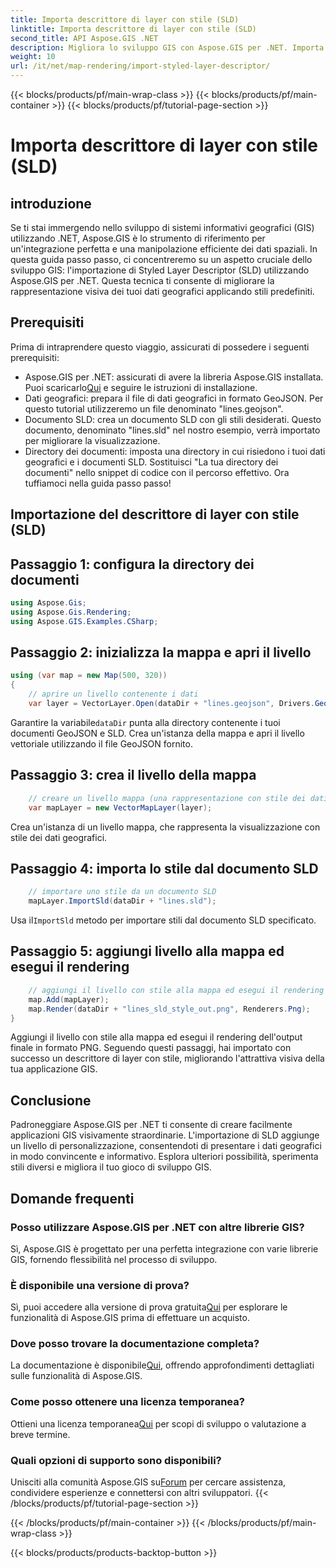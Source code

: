 ```yaml
---
title: Importa descrittore di layer con stile (SLD)
linktitle: Importa descrittore di layer con stile (SLD)
second_title: API Aspose.GIS .NET
description: Migliora lo sviluppo GIS con Aspose.GIS per .NET. Importa facilmente il descrittore di layer in stile (SLD). Esplora subito le possibilità di personalizzazione!
weight: 10
url: /it/net/map-rendering/import-styled-layer-descriptor/
---
```


{{< blocks/products/pf/main-wrap-class >}}
{{< blocks/products/pf/main-container >}}
{{< blocks/products/pf/tutorial-page-section >}}

# Importa descrittore di layer con stile (SLD)

## introduzione
Se ti stai immergendo nello sviluppo di sistemi informativi geografici (GIS) utilizzando .NET, Aspose.GIS è lo strumento di riferimento per un'integrazione perfetta e una manipolazione efficiente dei dati spaziali. In questa guida passo passo, ci concentreremo su un aspetto cruciale dello sviluppo GIS: l'importazione di Styled Layer Descriptor (SLD) utilizzando Aspose.GIS per .NET. Questa tecnica ti consente di migliorare la rappresentazione visiva dei tuoi dati geografici applicando stili predefiniti.
## Prerequisiti
Prima di intraprendere questo viaggio, assicurati di possedere i seguenti prerequisiti:
-  Aspose.GIS per .NET: assicurati di avere la libreria Aspose.GIS installata. Puoi scaricarlo[Qui](https://releases.aspose.com/gis/net/) e seguire le istruzioni di installazione.
- Dati geografici: prepara il file di dati geografici in formato GeoJSON. Per questo tutorial utilizzeremo un file denominato "lines.geojson".
- Documento SLD: crea un documento SLD con gli stili desiderati. Questo documento, denominato "lines.sld" nel nostro esempio, verrà importato per migliorare la visualizzazione.
- Directory dei documenti: imposta una directory in cui risiedono i tuoi dati geografici e i documenti SLD. Sostituisci "La tua directory dei documenti" nello snippet di codice con il percorso effettivo.
Ora tuffiamoci nella guida passo passo!
## Importazione del descrittore di layer con stile (SLD)
## Passaggio 1: configura la directory dei documenti
```csharp
using Aspose.Gis;
using Aspose.Gis.Rendering;
using Aspose.GIS.Examples.CSharp;
```
## Passaggio 2: inizializza la mappa e apri il livello
```csharp
using (var map = new Map(500, 320))
{
    // aprire un livello contenente i dati
    var layer = VectorLayer.Open(dataDir + "lines.geojson", Drivers.GeoJson);
```
 Garantire la variabile`dataDir` punta alla directory contenente i tuoi documenti GeoJSON e SLD.
Crea un'istanza della mappa e apri il livello vettoriale utilizzando il file GeoJSON fornito.
## Passaggio 3: crea il livello della mappa
```csharp
    // creare un livello mappa (una rappresentazione con stile dei dati)
    var mapLayer = new VectorMapLayer(layer);
```
Crea un'istanza di un livello mappa, che rappresenta la visualizzazione con stile dei dati geografici.
## Passaggio 4: importa lo stile dal documento SLD
```csharp
    // importare uno stile da un documento SLD
    mapLayer.ImportSld(dataDir + "lines.sld");
```
 Usa il`ImportSld` metodo per importare stili dal documento SLD specificato.
## Passaggio 5: aggiungi livello alla mappa ed esegui il rendering
```csharp
    // aggiungi il livello con stile alla mappa ed esegui il rendering
    map.Add(mapLayer);
    map.Render(dataDir + "lines_sld_style_out.png", Renderers.Png);
}
```
Aggiungi il livello con stile alla mappa ed esegui il rendering dell'output finale in formato PNG.
Seguendo questi passaggi, hai importato con successo un descrittore di layer con stile, migliorando l'attrattiva visiva della tua applicazione GIS.
## Conclusione
Padroneggiare Aspose.GIS per .NET ti consente di creare facilmente applicazioni GIS visivamente straordinarie. L'importazione di SLD aggiunge un livello di personalizzazione, consentendoti di presentare i dati geografici in modo convincente e informativo. Esplora ulteriori possibilità, sperimenta stili diversi e migliora il tuo gioco di sviluppo GIS.
## Domande frequenti
### Posso utilizzare Aspose.GIS per .NET con altre librerie GIS?
Sì, Aspose.GIS è progettato per una perfetta integrazione con varie librerie GIS, fornendo flessibilità nel processo di sviluppo.
### È disponibile una versione di prova?
 Sì, puoi accedere alla versione di prova gratuita[Qui](https://releases.aspose.com/) per esplorare le funzionalità di Aspose.GIS prima di effettuare un acquisto.
### Dove posso trovare la documentazione completa?
 La documentazione è disponibile[Qui](https://reference.aspose.com/gis/net/), offrendo approfondimenti dettagliati sulle funzionalità di Aspose.GIS.
### Come posso ottenere una licenza temporanea?
 Ottieni una licenza temporanea[Qui](https://purchase.aspose.com/temporary-license/) per scopi di sviluppo o valutazione a breve termine.
### Quali opzioni di supporto sono disponibili?
 Unisciti alla comunità Aspose.GIS su[Forum](https://forum.aspose.com/c/gis/33) per cercare assistenza, condividere esperienze e connettersi con altri sviluppatori.
{{< /blocks/products/pf/tutorial-page-section >}}

{{< /blocks/products/pf/main-container >}}
{{< /blocks/products/pf/main-wrap-class >}}

{{< blocks/products/products-backtop-button >}}
